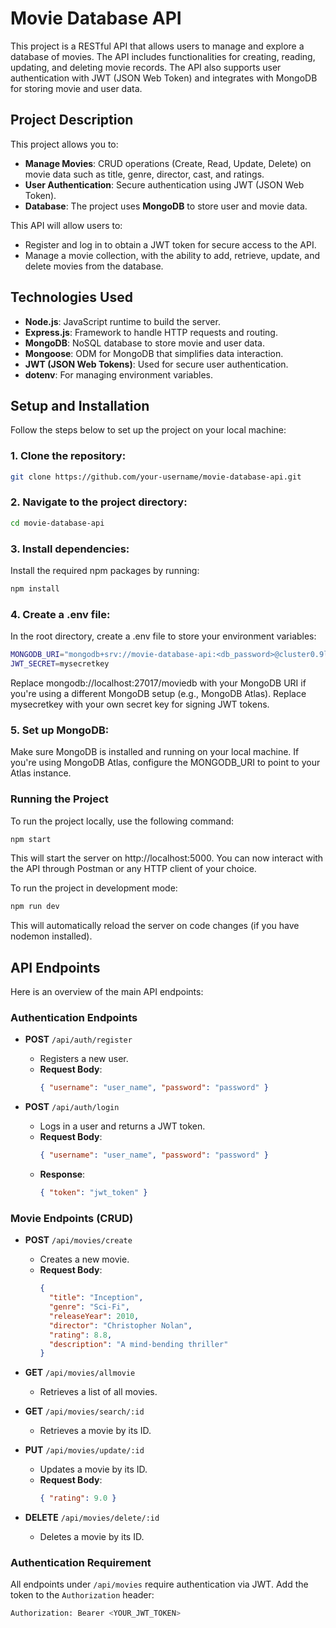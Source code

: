 # **Movie Database API**

This project is a RESTful API that allows users to manage and explore a database of movies. The API includes functionalities for creating, reading, updating, and deleting movie records. The API also supports user authentication with JWT (JSON Web Token) and integrates with MongoDB for storing movie and user data.

## **Project Description**

This project allows you to:
- **Manage Movies**: CRUD operations (Create, Read, Update, Delete) on movie data such as title, genre, director, cast, and ratings.
- **User Authentication**: Secure authentication using JWT (JSON Web Token).
- **Database**: The project uses **MongoDB** to store user and movie data.

This API will allow users to:
- Register and log in to obtain a JWT token for secure access to the API.
- Manage a movie collection, with the ability to add, retrieve, update, and delete movies from the database.

## **Technologies Used**
- **Node.js**: JavaScript runtime to build the server.
- **Express.js**: Framework to handle HTTP requests and routing.
- **MongoDB**: NoSQL database to store movie and user data.
- **Mongoose**: ODM for MongoDB that simplifies data interaction.
- **JWT (JSON Web Tokens)**: Used for secure user authentication.
- **dotenv**: For managing environment variables.

## **Setup and Installation**
Follow the steps below to set up the project on your local machine:

### 1. Clone the repository:
```bash
git clone https://github.com/your-username/movie-database-api.git
```
### 2. Navigate to the project directory:
```bash
cd movie-database-api
```

### 3. Install dependencies:
Install the required npm packages by running:
```bash
npm install
```

### 4. Create a .env file:
In the root directory, create a .env file to store your environment variables:
```bash
MONGODB_URI="mongodb+srv://movie-database-api:<db_password>@cluster0.9lcnj.mongodb.net/?appName=Cluster0"
JWT_SECRET=mysecretkey
```
Replace mongodb://localhost:27017/moviedb with your MongoDB URI if you're using a different MongoDB setup (e.g., MongoDB Atlas).
Replace mysecretkey with your own secret key for signing JWT tokens.

### 5. Set up MongoDB:

Make sure MongoDB is installed and running on your local machine. If you're using MongoDB Atlas, configure the MONGODB_URI to point to your Atlas instance.

### Running the Project
To run the project locally, use the following command:

```bash
npm start
```
This will start the server on http://localhost:5000. You can now interact with the API through Postman or any HTTP client of your choice.

To run the project in development mode:
```bash
npm run dev
```
This will automatically reload the server on code changes (if you have nodemon installed).

## **API Endpoints**

Here is an overview of the main API endpoints:

### **Authentication Endpoints**

- **POST** `/api/auth/register`
  - Registers a new user.
  - **Request Body**:
    ```json
    { "username": "user_name", "password": "password" }
    ```

- **POST** `/api/auth/login`
  - Logs in a user and returns a JWT token.
  - **Request Body**:
    ```json
    { "username": "user_name", "password": "password" }
    ```
  - **Response**:
    ```json
    { "token": "jwt_token" }
    ```

### **Movie Endpoints (CRUD)**

- **POST** `/api/movies/create`
  - Creates a new movie.
  - **Request Body**:
    ```json
    { 
      "title": "Inception", 
      "genre": "Sci-Fi", 
      "releaseYear": 2010, 
      "director": "Christopher Nolan", 
      "rating": 8.8, 
      "description": "A mind-bending thriller"
    }
    ```

- **GET** `/api/movies/allmovie`
  - Retrieves a list of all movies.

- **GET** `/api/movies/search/:id`
  - Retrieves a movie by its ID.

- **PUT** `/api/movies/update/:id`
  - Updates a movie by its ID.
  - **Request Body**:
    ```json
    { "rating": 9.0 }
    ```

- **DELETE** `/api/movies/delete/:id`
  - Deletes a movie by its ID.

### **Authentication Requirement**

All endpoints under `/api/movies` require authentication via JWT. Add the token to the `Authorization` header:

```bash
Authorization: Bearer <YOUR_JWT_TOKEN>
```